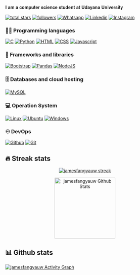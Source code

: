 <div align="left">
<p>𝐈 𝐚𝐦 𝐚 𝐜𝐨𝐦𝐩𝐮𝐭𝐞𝐫 𝐬𝐜𝐢𝐞𝐧𝐜𝐞 𝐬𝐭𝐮𝐝𝐞𝐧𝐭 𝐚𝐭 𝐔𝐝𝐚𝐲𝐚𝐧𝐚 𝐔𝐧𝐢𝐯𝐞𝐫𝐬𝐢𝐭𝐲</p>
</div>

<p align="left">
  <a href="https://github.com/Jrhero14?tab=repositories&sort=stargazers">
    <img alt="total stars" title="Total stars on GitHub" src="https://custom-icon-badges.herokuapp.com/badge/dynamic/json?logo=star&color=55960c&labelColor=488207&label=Stars&style=for-the-badge&query=%24.stars&url=https://api.github-star-counter.workers.dev/user/jamesfangyauw"/></a>
  <a href="https://github.com/jamesfangyauw">
    <img alt="followers" title="Follow me on Github" src="https://img.shields.io/github/followers/jamesfangyauw?color=236ad3&labelColor=1155ba&style=for-the-badge&logo=github&label=Follow"/></a>

  <a href="https://api.whatsapp.com/send?phone=62857370202179&text=Hi%2C%20i%20got%20your%20contacts%20from%20github.">
    <img alt="Whatsapp" title="Contact Me on Whatsapp" src="https://img.shields.io/badge/WhatsApp-25D366?style=for-the-badge&logo=whatsapp&logoColor=white"/></a>
  <a href="https://www.linkedin.com/in/yauw-james-fang-dwiputra-harta-b652511b7/">
    <img alt="Linkedin" title="See me CV" src="https://img.shields.io/badge/LinkedIn-0077B5?style=for-the-badge&logo=linkedin&logoColor=white"/></a>
  <a href="https://www.instagram.com/jamesfangyauw/">
    <img alt="Instagram" title="See my Instagram" src="https://img.shields.io/badge/Instagram-E4405F?style=for-the-badge&logo=instagram&logoColor=white"/></a>
</p>


### 👨‍💻 Programming languages

<p>
    <a href="https://github.com/search?q=user%3Ajamesfangyauw+language%3AC"><img alt="C" src="https://img.shields.io/badge/C-00599C?style=for-the-badge&logo=c&logoColor=white"></a>
    <a href="https://github.com/search?q=user%3Ajamesfangyauw+language%3APython"><img alt="Python" src="https://img.shields.io/badge/Python-14354C?style=for-the-badge&logo=python&logoColor=white"></a>
      <a href="https://github.com/search?q=user%3Ajamesfangyauw+language%3AHTML"><img alt="HTML" src="https://img.shields.io/badge/HTML-44a0e6C?style=for-the-badge&logo=html5&logoColor=white"></a>
        <a href="https://github.com/search?q=user%3Ajamesfangyauw+language%3ACSS"><img alt="CSS" src="https://img.shields.io/badge/CSS-0c38ed?style=for-the-badge&logo=css3&logoColor=white"></a>
          <a href="https://github.com/search?q=user%3Ajamesfangyauw+language%3Ajavascript"><img alt="Javascript" src="https://img.shields.io/badge/javascript-eddf0c?style=for-the-badge&logo=Javascript&logoColor=white"></a>
  
</p>

### 🧰 Frameworks and libraries 

<p>
    <a href="#"><img alt="Bootstrap" src="https://img.shields.io/badge/Bootstrap-563D7C?style=for-the-badge&logo=bootstrap&logoColor=white"></a>
    <a href="#"><img alt="Pandas" src="https://img.shields.io/badge/Pandas-150458.svg?style=for-the-badge&logo=pandas&logoColor=white"></a>
    <a href="#"><img alt="NodeJS" src="https://img.shields.io/badge/NodeJS-44c629?style=for-the-badge&logo=node.js&logoColor=white"></a>

</p>

### 🗄️ Databases and cloud hosting

<p>
    <a href="#"><img alt="MySQL" src="https://img.shields.io/badge/MySQL-005C84?style=for-the-badge&logo=mysql&logoColor=white"></a>
</p>

### 💻 Operation System

<p>
    <a href="#"><img alt="Linux" src="https://img.shields.io/badge/Linux-FCC624?style=for-the-badge&logo=linux&logoColor=black"></a>
    <a href="#"><img alt="Ubuntu" src="https://img.shields.io/badge/Ubuntu-E95420?style=for-the-badge&logo=ubuntu&logoColor=white"></a>
    <a href="#"><img alt="Windows" src="https://img.shields.io/badge/Windows-0078D6?style=for-the-badge&logo=windows&logoColor=white"></a>
</p>

### ♾️ DevOps

<p>
    <a href="#"><img alt="Github" src="https://img.shields.io/badge/GitHub-100000?style=for-the-badge&logo=github&logoColor=white"></a>
    <a href="#"><img alt="Git" src="https://img.shields.io/badge/GIT-E44C30?style=for-the-badge&logo=git&logoColor=white"></a>

## 🔥 Streak stats

<p align="center">
  <a href="https://github.com/DenverCoder1/github-readme-streak-stats">
    <img title="🔥 Get streak stats for your profile at git.io/streak-stats" alt="jamesfangyauw streak" src="https://github-readme-streak-stats.herokuapp.com/?user=jamesfangyauw&theme=monokai-metallian&hide_border=true"/>
  </a>
</p>

<p align="center">
    <a href="https://github.com/anuraghazra/github-readme-stats"><img alt="jamesfangyauw Github Stats" src="https://denvercoder1-github-readme-stats.vercel.app/api/?username=jamesfangyauw&show_icons=true&count_private=true&theme=react&hide_border=true&bg_color=1F222E&title_color=F85D7F&icon_color=F8D866" height="192px"/></a>
</p>

</p>

## 📊 Github stats
<a href="https://github.com/ashutosh00710/github-readme-activity-graph"><img alt="jamesfangyauw Activity Graph" src="https://activity-graph.herokuapp.com/graph?username=jamesfangyauw&bg_color=1f222e&color=f8ed86&line=f85d7f&point=ffffff&area=true&hide_border=true" /></a>
